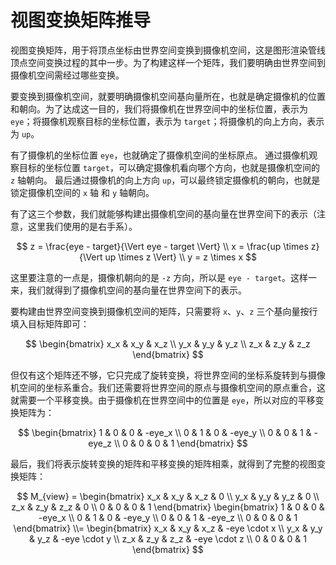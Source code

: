# 视图变换矩阵推导

视图变换矩阵，用于将顶点坐标由世界空间变换到摄像机空间，这是图形渲染管线顶点空间变换过程的其中一步。为了构建这样一个矩阵，我们要明确由世界空间到摄像机空间需经过哪些变换。

要变换到摄像机空间，就要明确摄像机空间基向量所在，也就是确定摄像机的位置和朝向。为了达成这一目的，我们将摄像机在世界空间中的坐标位置，表示为 `eye`；将摄像机观察目标的坐标位置，表示为 `target`；将摄像机的向上方向，表示为 `up`。

有了摄像机的坐标位置 `eye`，也就确定了摄像机空间的坐标原点。
通过摄像机观察目标的坐标位置 `target`，可以确定摄像机看向哪个方向，也就是摄像机空间的 `z` 轴朝向。
最后通过摄像机的向上方向 `up`，可以最终锁定摄像机的朝向，也就是锁定摄像机空间的 `x` 轴 和 `y` 轴朝向。

有了这三个参数，我们就能够构建出摄像机空间的基向量在世界空间下的表示（注意，这里我们使用的是右手系）。

$$
z = \frac{eye - target}{\Vert eye - target \Vert} \\
x = \frac{up \times z}{\Vert up \times z \Vert} \\
y = z \times x
$$

这里要注意的一点是，摄像机朝向的是 `-z` 方向，所以是 `eye - target`。这样一来，我们就得到了摄像机空间的基向量在世界空间下的表示。

要构建由世界空间变换到摄像机空间的矩阵，只需要将 `x`、`y`、`z` 三个基向量按行填入目标矩阵即可：

$$
\begin{bmatrix}
x_x & x_y & x_z \\
y_x & y_y & y_z \\
z_x & z_y & z_z
\end{bmatrix}
$$

但仅有这个矩阵还不够，它只完成了旋转变换，将世界空间的坐标系旋转到与摄像机空间的坐标系重合。我们还需要将世界空间的原点与摄像机空间的原点重合，这就需要一个平移变换。由于摄像机在世界空间中的位置是 `eye`，所以对应的平移变换矩阵为：

$$
\begin{bmatrix}
1 & 0 & 0 & -eye_x \\
0 & 1 & 0 & -eye_y \\
0 & 0 & 1 & -eye_z \\
0 & 0 & 0 & 1
\end{bmatrix}
$$

最后，我们将表示旋转变换的矩阵和平移变换的矩阵相乘，就得到了完整的视图变换矩阵：

$$
M_{view} =
\begin{bmatrix}
x_x & x_y & x_z & 0 \\
y_x & y_y & y_z & 0 \\
z_x & z_y & z_z & 0 \\
0 & 0 & 0 & 1
\end{bmatrix}
\begin{bmatrix}
1 & 0 & 0 & -eye_x \\
0 & 1 & 0 & -eye_y \\
0 & 0 & 1 & -eye_z \\
0 & 0 & 0 & 1
\end{bmatrix}
\\=
\begin{bmatrix}
x_x & x_y & x_z & -eye \cdot x \\
y_x & y_y & y_z & -eye \cdot y \\
z_x & z_y & z_z & -eye \cdot z \\
0 & 0 & 0 & 1
\end{bmatrix}
$$
